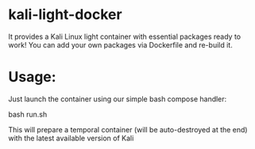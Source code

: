 # kali-light-docker

It provides a Kali Linux light container with essential packages ready to work! You can add your own packages via Dockerfile and re-build it. 

# Usage:

Just launch the container using our simple bash compose handler:

bash run.sh

This will prepare a temporal container (will be auto-destroyed at the end) with the latest available version of Kali

